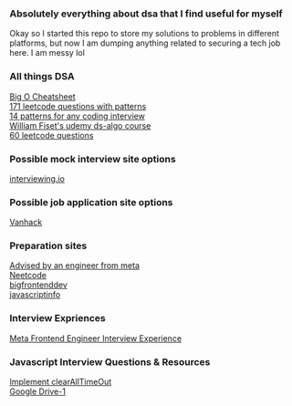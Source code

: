 ### Absolutely everything about dsa that I find useful for myself

Okay so I started this repo to store my solutions to problems in different platforms, but now I am dumping anything related to securing a tech job here. I am messy lol

### All things DSA
<a href="https://www.bigocheatsheet.com/"> Big O Cheatsheet </a>
<br/>
<a href="https://seanprashad.com/leetcode-patterns/">171 leetcode questions with patterns </a> 
<br/>
<a href="https://hackernoon.com/14-patterns-to-ace-any-coding-interview-question-c5bb3357f6ed"> 14 patterns for any coding interview </a>
<br/>
<a href="https://www.udemy.com/course/introduction-to-data-structures/">William Fiset's udemy ds-algo course </a>
<br/>
<a href="https://docs.google.com/spreadsheets/d/1Y98QKaYPazWImEt1nA_ocpGNJ-yQjH1FAsVQhUQ7OTw/edit#gid=0" target="_blank">60 leetcode questions</a>

### Possible mock interview site options

<a href="https://interviewing.io/">interviewing.io</a>

### Possible job application site options

<a href="https://vanhack.com/candidates">Vanhack</a>

### Preparation sites

<a href="https://www.techinterviewhandbook.org/introduction/">Advised by an engineer from meta </a>
<br/>
<a href="https://neetcode.io/">Neetcode</a>
<br/>
<a href="https://bigfrontend.dev/">bigfrontenddev</a>
<br/>
<a href="https://javascript.info/">javascriptinfo</a>

### Interview Expriences

<a href="https://igotanoffer.com/blogs/tech/facebook-front-end-engineer-interview?fbclid=IwAR0Fy6CEPP-b95CujHwgExDoVZEVFFHkR9ewwLYQshMnXEYJZo3FSAMLmxc"> Meta Frontend Engineer Interview Experience </a>

### Javascript Interview Questions & Resources

<a href="https://learnersbucket.com/examples/interview/implement-clearalltimeout-in-javascript/">Implement clearAllTimeOut </a>
<br/>
<a href="https://drive.google.com/drive/folders/1h4fJRe85Q8QQk0ROFJP_SwOUaYn723QR">Google Drive-1</a>


